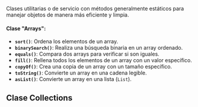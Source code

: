 Clases utilitarias o de servicio con métodos generalmente estáticos para manejar objetos de manera más eficiente y limpia.
#### Clase "Arrays":
- **`sort()`**: Ordena los elementos de un array.
- **`binarySearch()`**: Realiza una búsqueda binaria en un array ordenado.
- **`equals()`**: Compara dos arrays para verificar si son iguales.
- **`fill()`**: Rellena todos los elementos de un array con un valor específico.
- **`copyOf()`**: Crea una copia de un array con un tamaño específico.
- **`toString()`**: Convierte un array en una cadena legible.
- **`asList()`**: Convierte un array en una lista (`List`).

## Clase Collections
